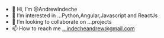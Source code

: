 - 👋 Hi, I’m @AndrewIndeche
- 👀 I’m interested in ...Python,Angular,Javascript and ReactJs
- 💞️ I’m looking to collaborate on ...projects
- 📫 How to reach me ...indecheandrew@gmail.com

<!---
AndrewIndeche/AndrewIndeche is a ✨ special ✨ repository because its `README.md` (this file) appears on your GitHub profile.
You can click the Preview link to take a look at your changes.
--->
